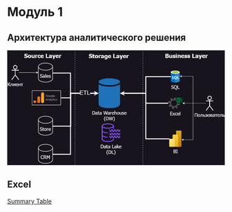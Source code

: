 <h1>Модуль 1</h1>
<h2>Архитектура аналитического решения</h2>
<img src="https://raw.githubusercontent.com/Rasulo/DataLearn/refs/heads/main/DE-101/Module1/Analytic_Solution_Architecture.jpg">

<h2>Excel</h2>
<a href="https://github.com/Rasulo/DataLearn/blob/main/DE-101/Module1/Summary_Table.xlsx">Summary Table</a>
